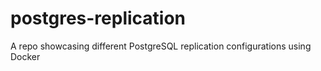 # postgres-replication
A repo showcasing different PostgreSQL replication configurations using Docker
